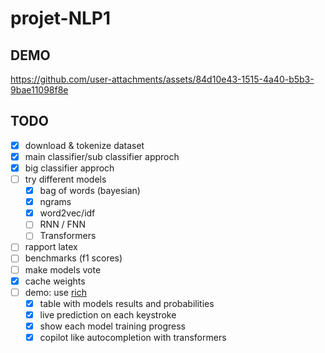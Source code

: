 # projet-NLP1

## DEMO

https://github.com/user-attachments/assets/84d10e43-1515-4a40-b5b3-9bae11098f8e

## TODO

- [x] download & tokenize dataset
- [x] main classifier/sub classifier approch
- [x] big classifier approch
- [ ] try different models
  - [x] bag of words (bayesian)
  - [x] ngrams
  - [x] word2vec/idf
  - [ ] RNN / FNN
  - [ ] Transformers
- [ ] rapport latex
- [ ] benchmarks (f1 scores)
- [ ] make models vote
- [x] cache weights
- [ ] demo: use [rich](https://github.com/Textualize/rich)
  - [x] table with models results and probabilities
  - [x] live prediction on each keystroke
  - [x] show each model training progress
  - [x] copilot like autocompletion with transformers
